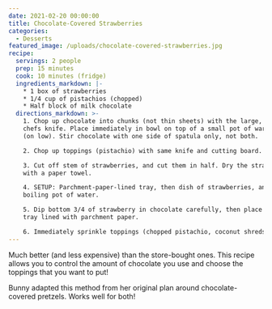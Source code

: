 ```yaml
---
date: 2021-02-20 00:00:00
title: Chocolate-Covered Strawberries
categories:
  - Desserts
featured_image: /uploads/chocolate-covered-strawberries.jpg
recipe:
  servings: 2 people
  prep: 15 minutes
  cook: 10 minutes (fridge)
  ingredients_markdown: |-
    * 1 box of strawberries
    * 1/4 cup of pistachios (chopped)
    * Half block of milk chocolate
  directions_markdown: >-
    1. Chop up chocolate into chunks (not thin sheets) with the large, duller
    chefs knife. Place immediately in bowl on top of a small pot of warm water
    (on low). Stir chocolate with one side of spatula only, not both.

    2. Chop up toppings (pistachio) with same knife and cutting board.

    3. Cut off stem of strawberries, and cut them in half. Dry the strawberries
    with a paper towel.

    4. SETUP: Parchment-paper-lined tray, then dish of strawberries, and then
    boiling pot of water.

    5. Dip bottom 3/4 of strawberry in chocolate carefully, then place on baking
    tray lined with parchment paper.

    6. Immediately sprinkle toppings (chopped pistachio, coconut shreds)
---
```

Much better (and less expensive) than the store-bought ones. This recipe allows you to control the amount of chocolate you use and choose the toppings that you want to put\!

Bunny adapted this method from her original plan around chocolate-covered pretzels. Works well for both\!
